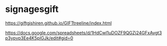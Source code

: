 # signagesgift

https://giftgishiren.github.io/GIFTtreeline/index.html

https://docs.google.com/spreadsheets/d/1HdCwl1uDOZF9QGZj24GFxAvgt3p3ypvp3Ee4K5plGJk/edit#gid=0
